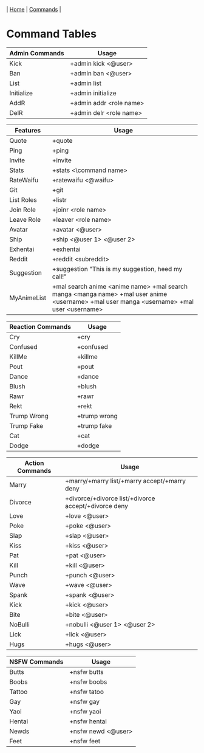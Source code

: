 | [Home](./README.md) | [Commands](./Commands.md) |

# Command Tables

| Admin Commands |          Usage            |
|----------------|---------------------------|
| Kick           | +admin kick \<@user\>     |
| Ban            | +admin ban \<@user\>      |
| List           | +admin list               |
| Initialize     | +admin initialize         |
| AddR           | +admin addr \<role name\> |
| DelR           | +admin delr \<role name\> |

| Features    |                                                                   Usage                                                                  |
|-------------|------------------------------------------------------------------------------------------------------------------------------------------|
| Quote       | +quote                                                                                                                                   |
| Ping        | +ping                                                                                                                                    |
| Invite      | +invite                                                                                                                                  |
| Stats       | +stats <\command name\>                                                                                                                  |
| RateWaifu   | +ratewaifu \<@waifu\>                                                                                                                    |
| Git         | +git                                                                                                                                     |
| List Roles  | +listr                                                                                                                                   |
| Join Role   | +joinr \<role name\>                                                                                                                     |
| Leave Role  | +leaver \<role name\>                                                                                                                    |
| Avatar      | +avatar \<@user\>                                                                                                                        |
| Ship        | +ship \<@user 1\> \<@user 2\>                                                                                                            |
| Exhentai    | +exhentai                                                                                                                                |
| Reddit      | +reddit \<subreddit\>                                                                                                                    |
| Suggestion  | +suggestion "This is my suggestion, heed my call!"                                                                                       |
| MyAnimeList | +mal search anime \<anime name\> +mal search manga \<manga name\> +mal user anime \<username\> +mal user manga \<username\> +mal user \<username\> |

| Reaction Commands |     Usage    |
|-------------------|--------------|
| Cry               | +cry         |
| Confused          | +confused    |
| KillMe            | +killme      |
| Pout              | +pout        |
| Dance             | +dance       |
| Blush             | +blush       |
| Rawr              | +rawr        |
| Rekt              | +rekt        |
| Trump Wrong       | +trump wrong |
| Trump Fake        | +trump fake  |
| Cat               | +cat         |
| Dodge             | +dodge       |

| Action Commands |                         Usage                        |
|-----------------|------------------------------------------------------|
| Marry           | +marry/+marry list/+marry accept/+marry deny         |
| Divorce         | +divorce/+divorce list/+divorce accept/+divorce deny |
| Love            | +love \<@user\>                                      |
| Poke            | +poke \<@user\>                                      |
| Slap            | +slap \<@user\>                                      |
| Kiss            | +kiss \<@user\>                                      |
| Pat             | +pat \<@user\>                                       |
| Kill            | +kill \<@user\>                                      |
| Punch           | +punch \<@user\>                                     |
| Wave            | +wave \<@user\>                                      |
| Spank           | +spank \<@user\>                                     |
| Kick            | +kick \<@user\>                                      |
| Bite            | +bite \<@user\>                                      |
| NoBulli         | +nobulli <@user 1> <@user 2>                         |
| Lick            | +lick \<@user\>                                      |
| Hugs            | +hugs \<@user\>                                      |

| NSFW Commands |        Usage         |
|---------------|----------------------|
| Butts         | +nsfw butts          |
| Boobs         | +nsfw boobs          |
| Tattoo        | +nsfw tatoo          |
| Gay           | +nsfw gay            |
| Yaoi          | +nsfw yaoi           |
| Hentai        | +nsfw hentai         |
| Newds         | +nsfw newd \<@user\> |
| Feet          | +nsfw feet           |
